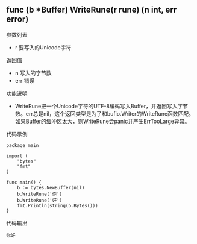 ## func (b *Buffer) WriteRune(r rune) (n int, err error)

参数列表

- r 要写入的Unicode字符

返回值

- n 写入的字节数
- err 错误

功能说明

- WriteRune把一个Unicode字符的UTF-8编码写入Buffer，并返回写入字节数。err总是nil，这个返回类型是为了和bufio.Writer的WriteRune函数匹配。如果Buffer的缓冲区太大，则WriteRune会panic并产生ErrTooLarge异常。

代码示例

  	package main
	
	import (
		"bytes"
		"fmt"
	)
	
	func main() {
		b := bytes.NewBuffer(nil)
		b.WriteRune('你')
		b.WriteRune('好')
		fmt.Println(string(b.Bytes()))
	}
	
代码输出

	你好
